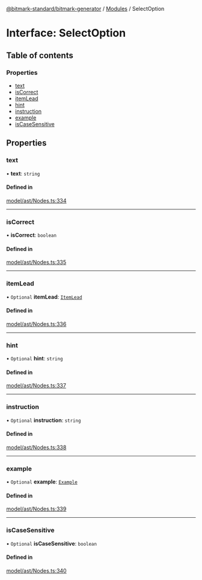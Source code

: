 [@bitmark-standard/bitmark-generator](../API.md) / [Modules](../modules.md) / SelectOption

# Interface: SelectOption

## Table of contents

### Properties

- [text](SelectOption.md#text)
- [isCorrect](SelectOption.md#isCorrect)
- [itemLead](SelectOption.md#itemLead)
- [hint](SelectOption.md#hint)
- [instruction](SelectOption.md#instruction)
- [example](SelectOption.md#example)
- [isCaseSensitive](SelectOption.md#isCaseSensitive)

## Properties

### text

• **text**: `string`

#### Defined in

[model/ast/Nodes.ts:334](https://github.com/getMoreBrain/bitmark-generator/blob/a7a40de/src/model/ast/Nodes.ts#L334)

___

### isCorrect

• **isCorrect**: `boolean`

#### Defined in

[model/ast/Nodes.ts:335](https://github.com/getMoreBrain/bitmark-generator/blob/a7a40de/src/model/ast/Nodes.ts#L335)

___

### itemLead

• `Optional` **itemLead**: [`ItemLead`](ItemLead.md)

#### Defined in

[model/ast/Nodes.ts:336](https://github.com/getMoreBrain/bitmark-generator/blob/a7a40de/src/model/ast/Nodes.ts#L336)

___

### hint

• `Optional` **hint**: `string`

#### Defined in

[model/ast/Nodes.ts:337](https://github.com/getMoreBrain/bitmark-generator/blob/a7a40de/src/model/ast/Nodes.ts#L337)

___

### instruction

• `Optional` **instruction**: `string`

#### Defined in

[model/ast/Nodes.ts:338](https://github.com/getMoreBrain/bitmark-generator/blob/a7a40de/src/model/ast/Nodes.ts#L338)

___

### example

• `Optional` **example**: [`Example`](../modules.md#Example)

#### Defined in

[model/ast/Nodes.ts:339](https://github.com/getMoreBrain/bitmark-generator/blob/a7a40de/src/model/ast/Nodes.ts#L339)

___

### isCaseSensitive

• `Optional` **isCaseSensitive**: `boolean`

#### Defined in

[model/ast/Nodes.ts:340](https://github.com/getMoreBrain/bitmark-generator/blob/a7a40de/src/model/ast/Nodes.ts#L340)
